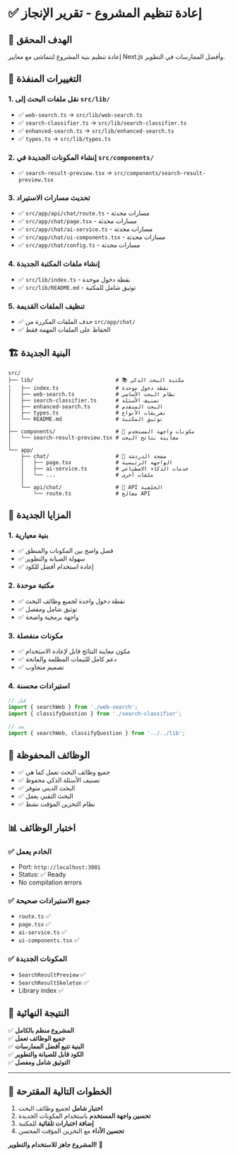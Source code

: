 # ✅ إعادة تنظيم المشروع - تقرير الإنجاز

## 🎯 الهدف المحقق
إعادة تنظيم بنية المشروع لتتماشى مع معايير Next.js وأفضل الممارسات في التطوير.

## 📁 التغييرات المنفذة

### 1. نقل ملفات البحث إلى `src/lib/`
- ✅ `web-search.ts` → `src/lib/web-search.ts`
- ✅ `search-classifier.ts` → `src/lib/search-classifier.ts`
- ✅ `enhanced-search.ts` → `src/lib/enhanced-search.ts`  
- ✅ `types.ts` → `src/lib/types.ts`

### 2. إنشاء المكونات الجديدة في `src/components/`
- ✅ `search-result-preview.tsx` → `src/components/search-result-preview.tsx`

### 3. تحديث مسارات الاستيراد
- ✅ `src/app/api/chat/route.ts` - مسارات محدثة
- ✅ `src/app/chat/page.tsx` - مسارات محدثة
- ✅ `src/app/chat/ai-service.ts` - مسارات محدثة
- ✅ `src/app/chat/ui-components.tsx` - مسارات محدثة
- ✅ `src/app/chat/config.ts` - مسارات محدثة

### 4. إنشاء ملفات المكتبة الجديدة
- ✅ `src/lib/index.ts` - نقطة دخول موحدة
- ✅ `src/lib/README.md` - توثيق شامل للمكتبة

### 5. تنظيف الملفات القديمة
- ✅ حذف الملفات المكررة من `src/app/chat/`
- ✅ الحفاظ على الملفات المهمة فقط

## 🏗️ البنية الجديدة

```
src/
├── lib/                          # 📚 مكتبة البحث الذكي
│   ├── index.ts                  # نقطة دخول موحدة
│   ├── web-search.ts             # نظام البحث الأساسي
│   ├── search-classifier.ts      # تصنيف الأسئلة
│   ├── enhanced-search.ts        # البحث المتقدم
│   ├── types.ts                  # تعريفات الأنواع
│   └── README.md                 # توثيق المكتبة
│
├── components/                   # 🎨 مكونات واجهة المستخدم
│   └── search-result-preview.tsx # معاينة نتائج البحث
│
└── app/
    ├── chat/                     # 💬 صفحة الدردشة
    │   ├── page.tsx              # الواجهة الرئيسية
    │   ├── ai-service.ts         # خدمات الذكاء الاصطناعي
    │   └── ...                   # ملفات أخرى
    │
    └── api/chat/                 # 🔌 API الخلفية
        └── route.ts              # معالج API
```

## 🚀 المزايا الجديدة

### 1. بنية معيارية
- ✅ فصل واضح بين المكونات والمنطق
- ✅ سهولة الصيانة والتطوير
- ✅ إعادة استخدام أفضل للكود

### 2. مكتبة موحدة
- ✅ نقطة دخول واحدة لجميع وظائف البحث
- ✅ توثيق شامل ومفصل
- ✅ واجهة برمجية واضحة

### 3. مكونات منفصلة
- ✅ مكون معاينة النتائج قابل لإعادة الاستخدام
- ✅ دعم كامل للثيمات المظلمة والفاتحة
- ✅ تصميم متجاوب

### 4. استيرادات محسنة
```typescript
// قبل
import { searchWeb } from './web-search';
import { classifyQuestion } from './search-classifier';

// بعد
import { searchWeb, classifyQuestion } from '../../lib';
```

## 🔧 الوظائف المحفوظة

- ✅ جميع وظائف البحث تعمل كما هي
- ✅ تصنيف الأسئلة الذكي محفوظ
- ✅ البحث الديني متوفر
- ✅ البحث التقني يعمل
- ✅ نظام التخزين المؤقت نشط

## 📊 اختبار الوظائف

### ✅ الخادم يعمل
- Port: `http://localhost:3001`
- Status: ✅ Ready
- No compilation errors

### ✅ جميع الاستيرادات صحيحة
- `route.ts` ✅
- `page.tsx` ✅  
- `ai-service.ts` ✅
- `ui-components.tsx` ✅

### ✅ المكونات الجديدة
- `SearchResultPreview` ✅
- `SearchResultSkeleton` ✅
- Library index ✅

## 🎯 النتيجة النهائية

✅ **المشروع منظم بالكامل**  
✅ **جميع الوظائف تعمل**  
✅ **البنية تتبع أفضل الممارسات**  
✅ **الكود قابل للصيانة والتطوير**  
✅ **التوثيق شامل ومفصل**

---

## 📝 الخطوات التالية المقترحة

1. **اختبار شامل** لجميع وظائف البحث
2. **تحسين واجهة المستخدم** باستخدام المكونات الجديدة
3. **إضافة اختبارات تلقائية** للمكتبة
4. **تحسين الأداء** مع التخزين المؤقت المحسن

**المشروع جاهز للاستخدام والتطوير!** 🎉